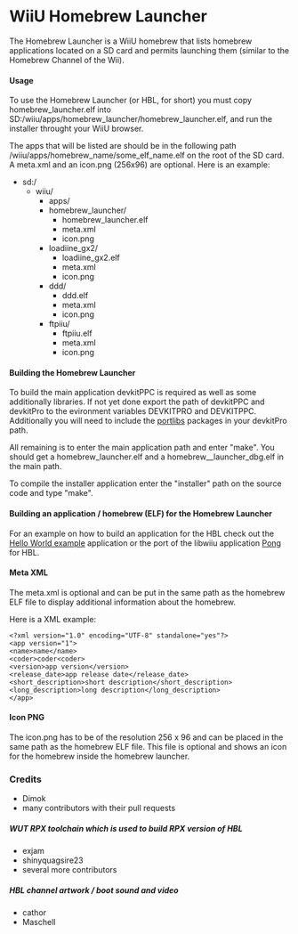 # WiiU Homebrew Launcher

The Homebrew Launcher is a WiiU homebrew that lists homebrew applications located on a SD card and permits launching them (similar to the Homebrew Channel of the Wii).

#### Usage

To use the Homebrew Launcher (or HBL, for short) you must copy homebrew_launcher.elf into SD:/wiiu/apps/homebrew_launcher/homebrew_launcher.elf, and run the installer throught your WiiU browser.

The apps that will be listed are should be in the following path /wiiu/apps/homebrew_name/some_elf_name.elf on the root of the SD card. A meta.xml and an icon.png (256x96) are optional. Here is an example:

- sd:/
  - wiiu/
    - apps/
     - homebrew_launcher/
        - homebrew_launcher.elf
        - meta.xml
        - icon.png
     - loadiine_gx2/
       - loadiine_gx2.elf
       - meta.xml
       - icon.png
     - ddd/
       - ddd.elf
       - meta.xml
       - icon.png
     - ftpiiu/
       - ftpiiu.elf
       - meta.xml
       - icon.png

#### Building the Homebrew Launcher

To build the main application devkitPPC is required as well as some additionally libraries. If not yet done export the path of devkitPPC and devkitPro to the evironment variables DEVKITPRO and DEVKITPPC. Additionally you will need to include the [portlibs](https://github.com/dimok789/homebrew_launcher/releases/download/v1.3/portlibs.zip) packages in your devkitPro path.


All remaining is to enter the main application path and enter "make". You should get a homebrew_launcher.elf and a homebrew__launcher_dbg.elf in the main path.

To compile the installer application enter the "installer" path on the source code and type "make".

#### Building an application / homebrew (ELF) for the Homebrew Launcher 
For an example on how to build an application for the HBL check out the [Hello World example](https://github.com/dimok789/hello_world) application or the port of the libwiiu application [Pong](https://github.com/dimok789/pong_port) for HBL.

#### Meta XML

The meta.xml is optional and can be put in the same path as the homebrew ELF file to display additional information about the homebrew.

Here is a XML example:

    <?xml version="1.0" encoding="UTF-8" standalone="yes"?>
    <app version="1">
    <name>name</name>
    <coder>coder<coder>
    <version>app version</version>
    <release_date>app release date</release_date>
    <short_description>short description</short_description> 
    <long_description>long description</long_description> 
    </app>

#### Icon PNG
The icon.png has to be of the resolution 256 x 96 and can be placed in the same path as the homebrew ELF file. This file is optional and shows an icon for the homebrew inside the homebrew launcher.

### Credits
* Dimok
* many contributors with their pull requests

##### WUT RPX toolchain which is used to build RPX version of HBL
* exjam
* shinyquagsire23
* several more contributors

##### HBL channel artwork / boot sound and video
* cathor
* Maschell
